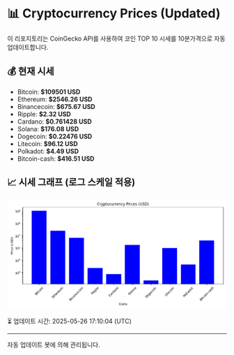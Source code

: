 
# 📊 Cryptocurrency Prices (Updated)

이 리포지토리는 CoinGecko API를 사용하여 코인 TOP 10 시세를 10분가격으로 자동 업데이트합니다.

## 💰 현재 시세
- Bitcoin: **$109501 USD**
- Ethereum: **$2546.26 USD**
- Binancecoin: **$675.67 USD**
- Ripple: **$2.32 USD**
- Cardano: **$0.761428 USD**
- Solana: **$176.08 USD**
- Dogecoin: **$0.22476 USD**
- Litecoin: **$96.12 USD**
- Polkadot: **$4.49 USD**
- Bitcoin-cash: **$416.51 USD**

## 📈 시세 그래프 (로그 스케일 적용)
![Crypto Prices](crypto_prices.png)

⏳ 업데이트 시간: 2025-05-26 17:10:04 (UTC)

---
자동 업데이트 봇에 의해 관리됩니다.
